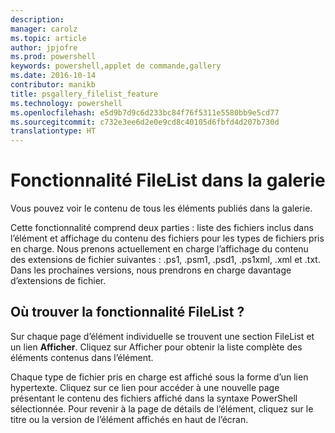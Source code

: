 ```yaml
---
description: 
manager: carolz
ms.topic: article
author: jpjofre
ms.prod: powershell
keywords: powershell,applet de commande,gallery
ms.date: 2016-10-14
contributor: manikb
title: psgallery_filelist_feature
ms.technology: powershell
ms.openlocfilehash: e5d9b7d9c6d233bc84f76f5311e5580bb9e5cd77
ms.sourcegitcommit: c732e3ee6d2e0e9cd8c40105d6fbfd4d207b730d
translationtype: HT
---
```

# <a name="filelist-feature-in-the-gallery"></a>Fonctionnalité FileList dans la galerie

Vous pouvez voir le contenu de tous les éléments publiés dans la galerie. 

Cette fonctionnalité comprend deux parties : liste des fichiers inclus dans l’élément et affichage du contenu des fichiers pour les types de fichiers pris en charge. Nous prenons actuellement en charge l’affichage du contenu des extensions de fichier suivantes : .ps1, .psm1, .psd1, .ps1xml, .xml et .txt. Dans les prochaines versions, nous prendrons en charge davantage d’extensions de fichier. 

## <a name="where-to-find-filelist"></a>Où trouver la fonctionnalité FileList ?
Sur chaque page d’élément individuelle se trouvent une section FileList et un lien **Afficher**. Cliquez sur Afficher pour obtenir la liste complète des éléments contenus dans l’élément.

Chaque type de fichier pris en charge est affiché sous la forme d’un lien hypertexte. Cliquez sur ce lien pour accéder à une nouvelle page présentant le contenu des fichiers affiché dans la syntaxe PowerShell sélectionnée. Pour revenir à la page de détails de l’élément, cliquez sur le titre ou la version de l’élément affichés en haut de l’écran.

